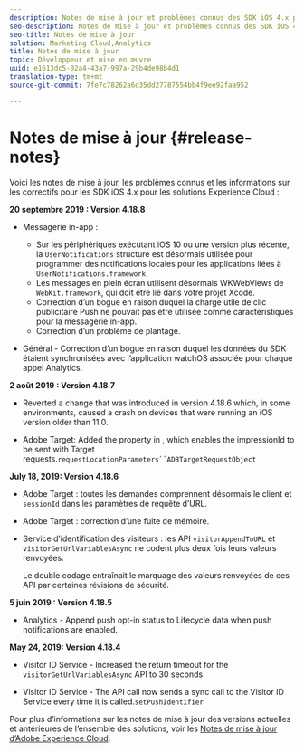 ```yaml
---
description: Notes de mise à jour et problèmes connus des SDK iOS 4.x pour les solutions Experience Cloud.
seo-description: Notes de mise à jour et problèmes connus des SDK iOS 4.x pour les solutions Experience Cloud.
seo-title: Notes de mise à jour
solution: Marketing Cloud,Analytics
title: Notes de mise à jour
topic: Développeur et mise en œuvre
uuid: e1613dc5-02a4-43a7-997a-29b4de98b4d1
translation-type: tm+mt
source-git-commit: 7fe7c78262a6d35dd27787554bb4f9ee92faa952

---
```



# Notes de mise à jour {#release-notes}

Voici les notes de mise à jour, les problèmes connus et les informations sur les correctifs pour les SDK iOS 4.x pour les solutions Experience Cloud :

**20 septembre 2019 : Version 4.18.8**

* Messagerie in-app :

   * Sur les périphériques exécutant iOS 10 ou une version plus récente, la `UserNotifications` structure est désormais utilisée pour programmer des notifications locales pour les applications liées à `UserNotifications.framework`.
   * Les messages en plein écran utilisent désormais WKWebViews de `WebKit.framework`, qui doit être lié dans votre projet Xcode.
   * Correction d’un bogue en raison duquel la charge utile de clic publicitaire Push ne pouvait pas être utilisée comme caractéristiques pour la messagerie in-app.
   * Correction d’un problème de plantage.

* Général - Correction d’un bogue en raison duquel les données du SDK étaient synchronisées avec l’application watchOS associée pour chaque appel Analytics.

**2 août 2019 : Version 4.18.7**

* Reverted a change that was introduced in version 4.18.6 which, in some environments, caused a crash on devices that were running an iOS version older than 11.0.

* Adobe Target: Added the  property in , which enables the impressionId to be sent with Target requests.`requestLocationParameters``ADBTargetRequestObject`

**July 18, 2019: Version 4.18.6**

* Adobe Target : toutes les demandes comprennent désormais le client et `sessionId` dans les paramètres de requête d’URL.
* Adobe Target : correction d’une fuite de mémoire.
* Service d’identification des visiteurs : les API `visitorAppendToURL` et `visitorGetUrlVariablesAsync` ne codent plus deux fois leurs valeurs renvoyées.

   Le double codage entraînait le marquage des valeurs renvoyées de ces API par certaines révisions de sécurité.

**5 juin 2019 : Version 4.18.5**

* Analytics - Append push opt-in status to Lifecycle data when push notifications are enabled.

**May 24, 2019: Version 4.18.4**

* Visitor ID Service - Increased the return timeout for the
   `visitorGetUrlVariablesAsync` API to 30 seconds.

* Visitor ID Service - The  API call now sends a sync call to the Visitor ID Service every time it is called.`setPushIdentifier`

Pour plus d’informations sur les notes de mise à jour des versions actuelles et antérieures de l’ensemble des solutions, voir les [Notes de mise à jour d’Adobe Experience Cloud](https://marketing.adobe.com/resources/help/en_US/whatsnew/).
